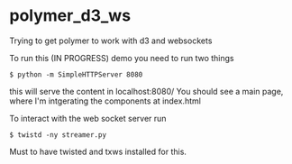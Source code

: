 # polymer_d3_ws
Trying to get polymer to work with d3 and websockets

To run this (IN PROGRESS) demo you need to run two things

```
$ python -m SimpleHTTPServer 8080
``` 

this will serve the content in localhost:8080/
You should see a main page, where I'm intgerating the components at index.html

To interact with the web socket server run 
```
$ twistd -ny streamer.py
```

Must to have twisted and txws installed for this.
